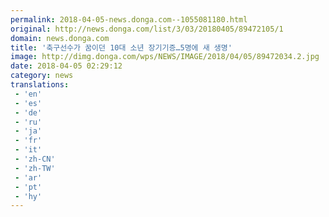 ```yaml
---
permalink: 2018-04-05-news.donga.com--1055081180.html
original: http://news.donga.com/list/3/03/20180405/89472105/1
domain: news.donga.com
title: '축구선수가 꿈이던 10대 소년 장기기증…5명에 새 생명'
image: http://dimg.donga.com/wps/NEWS/IMAGE/2018/04/05/89472034.2.jpg
date: 2018-04-05 02:29:12
category: news
translations: 
 - 'en'
 - 'es'
 - 'de'
 - 'ru'
 - 'ja'
 - 'fr'
 - 'it'
 - 'zh-CN'
 - 'zh-TW'
 - 'ar'
 - 'pt'
 - 'hy'
---
```


